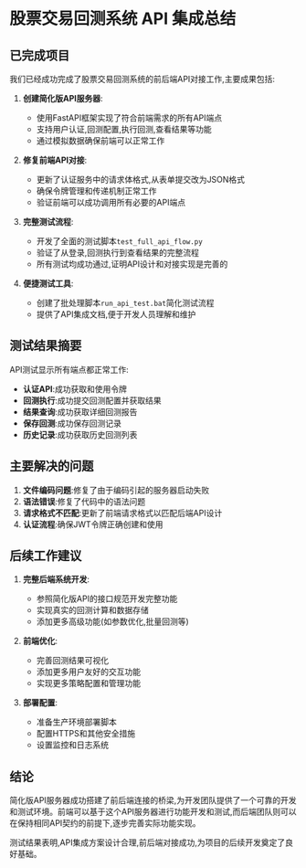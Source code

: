 # 股票交易回测系统 API 集成总结

## 已完成项目

我们已经成功完成了股票交易回测系统的前后端API对接工作,主要成果包括:

1. **创建简化版API服务器**:
   - 使用FastAPI框架实现了符合前端需求的所有API端点
   - 支持用户认证,回测配置,执行回测,查看结果等功能
   - 通过模拟数据确保前端可以正常工作

2. **修复前端API对接**:
   - 更新了认证服务中的请求体格式,从表单提交改为JSON格式
   - 确保令牌管理和传递机制正常工作
   - 验证前端可以成功调用所有必要的API端点

3. **完整测试流程**:
   - 开发了全面的测试脚本`test_full_api_flow.py`
   - 验证了从登录,回测执行到查看结果的完整流程
   - 所有测试均成功通过,证明API设计和对接实现是完善的

4. **便捷测试工具**:
   - 创建了批处理脚本`run_api_test.bat`简化测试流程
   - 提供了API集成文档,便于开发人员理解和维护

## 测试结果摘要

API测试显示所有端点都正常工作:

- **认证API**:成功获取和使用令牌
- **回测执行**:成功提交回测配置并获取结果
- **结果查询**:成功获取详细回测报告
- **保存回测**:成功保存回测记录
- **历史记录**:成功获取历史回测列表

## 主要解决的问题

1. **文件编码问题**:修复了由于编码引起的服务器启动失败
2. **语法错误**:修复了代码中的语法问题
3. **请求格式不匹配**:更新了前端请求格式以匹配后端API设计
4. **认证流程**:确保JWT令牌正确创建和使用

## 后续工作建议

1. **完整后端系统开发**:
   - 参照简化版API的接口规范开发完整功能
   - 实现真实的回测计算和数据存储
   - 添加更多高级功能(如参数优化,批量回测等)

2. **前端优化**:
   - 完善回测结果可视化
   - 添加更多用户友好的交互功能
   - 实现更多策略配置和管理功能

3. **部署配置**:
   - 准备生产环境部署脚本
   - 配置HTTPS和其他安全措施
   - 设置监控和日志系统

## 结论

简化版API服务器成功搭建了前后端连接的桥梁,为开发团队提供了一个可靠的开发和测试环境。前端可以基于这个API服务器进行功能开发和测试,而后端团队则可以在保持相同API契约的前提下,逐步完善实际功能实现。

测试结果表明,API集成方案设计合理,前后端对接成功,为项目的后续开发奠定了良好基础。 
